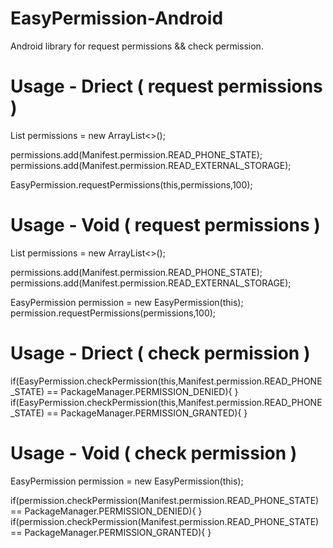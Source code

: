 # EasyPermission-Android
Android library for request permissions &amp;&amp; check permission.

# Usage - Driect ( request permissions )

List<String> permissions = new ArrayList<>();
 
permissions.add(Manifest.permission.READ_PHONE_STATE); 
permissions.add(Manifest.permission.READ_EXTERNAL_STORAGE);

EasyPermission.requestPermissions(this,permissions,100);

# Usage - Void ( request permissions )

List<String> permissions = new ArrayList<>();
 
permissions.add(Manifest.permission.READ_PHONE_STATE); 
permissions.add(Manifest.permission.READ_EXTERNAL_STORAGE);

EasyPermission permission = new EasyPermission(this);
permission.requestPermissions(permissions,100);

# Usage - Driect ( check permission )

if(EasyPermission.checkPermission(this,Manifest.permission.READ_PHONE_STATE) == PackageManager.PERMISSION_DENIED){ }
if(EasyPermission.checkPermission(this,Manifest.permission.READ_PHONE_STATE) == PackageManager.PERMISSION_GRANTED){ }

# Usage - Void ( check permission )

EasyPermission permission = new EasyPermission(this);

if(permission.checkPermission(Manifest.permission.READ_PHONE_STATE) == PackageManager.PERMISSION_DENIED){ }
if(permission.checkPermission(Manifest.permission.READ_PHONE_STATE) == PackageManager.PERMISSION_GRANTED){ }
